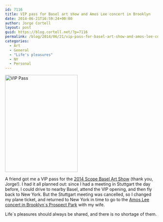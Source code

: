 ```yaml
---
id: 7116
title: VIP pass for Basel art show and Amos Lee concert in Brooklyn
date: 2014-06-21T16:59:24+00:00
author: Jorge Cortell
layout: post
guid: https://blog.cortell.net/?p=7116
permalink: /blog/2014/06/21/vip-pass-for-basel-art-show-and-amos-lee-concert-in-brooklyn/
categories:
  - Art
  - General
  - "Life's pleasures"
  - NY
  - Personal
---
```

<img class="aligncenter" src="https://farm4.staticflickr.com/3881/14450930606_93a9e95f98_n.jpg" alt="VIP Pass" width="239" height="320" />

A friend got me a VIP pass for the <a title="https://scope-art.com/shows/basel-2014/about/" href="https://scope-art.com/shows/basel-2014/about/" target="_blank">2014 Scope Basel Art Show</a> (thank you, Jorge!). I had it all planned out: since I had a meeting in Stuttgart the day before, I could drive to nearby Basel, attend the VIP opening, and then fly back to New York. But the Stuttgart meeting was cancelled, so I changed my plane ticket, and returned to New York in time to go to the <a title="https://bricartsmedia.org/events/amos-lee-lake-street-dive" href="https://bricartsmedia.org/events/amos-lee-lake-street-dive" target="_blank">Amos Lee concert in Brooklyn`s Prospect Park</a> with my wife.

Life`s pleasures should always be shared, and there is no shortage of them.
